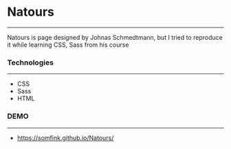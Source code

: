 # Natours

---

Natours is page designed by Johnas Schmedtmann, but I tried to reproduce it while learning CSS, Sass from his course

### Technologies

---

- CSS
- Sass
- HTML

### DEMO

-----

- https://somfink.github.io/Natours/
